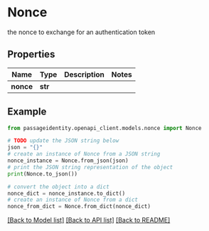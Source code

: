 # Nonce

the nonce to exchange for an authentication token

## Properties

Name | Type | Description | Notes
------------ | ------------- | ------------- | -------------
**nonce** | **str** |  | 

## Example

```python
from passageidentity.openapi_client.models.nonce import Nonce

# TODO update the JSON string below
json = "{}"
# create an instance of Nonce from a JSON string
nonce_instance = Nonce.from_json(json)
# print the JSON string representation of the object
print(Nonce.to_json())

# convert the object into a dict
nonce_dict = nonce_instance.to_dict()
# create an instance of Nonce from a dict
nonce_from_dict = Nonce.from_dict(nonce_dict)
```
[[Back to Model list]](../README.md#documentation-for-models) [[Back to API list]](../README.md#documentation-for-api-endpoints) [[Back to README]](../README.md)


